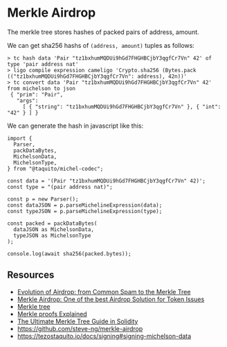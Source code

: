 # Merkle Airdrop

The merkle tree stores hashes of packed pairs of address, amount.

We can get sha256 hashs of `(address, amount)` tuples as follows:

```
> tc hash data 'Pair "tz1bxhumMQDUi9hGd7FHGHBCjbY3qgfCr7Vn" 42' of type 'pair address nat'
> ligo compile expression cameligo 'Crypto.sha256 (Bytes.pack (("tz1bxhumMQDUi9hGd7FHGHBCjbY3qgfCr7Vn": address), 42n))'
> tc convert data 'Pair "tz1bxhumMQDUi9hGd7FHGHBCjbY3qgfCr7Vn" 42' from michelson to json
 { "prim": "Pair",
   "args":
     [ { "string": "tz1bxhumMQDUi9hGd7FHGHBCjbY3qgfCr7Vn" }, { "int": "42" } ] }
```

We can generate the hash in javascript like this:

```
import {
  Parser,
  packDataBytes,
  MichelsonData,
  MichelsonType,
} from "@taquito/michel-codec";

const data = '(Pair "tz1bxhumMQDUi9hGd7FHGHBCjbY3qgfCr7Vn" 42)';
const type = "(pair address nat)";

const p = new Parser();
const dataJSON = p.parseMichelineExpression(data);
const typeJSON = p.parseMichelineExpression(type);

const packed = packDataBytes(
  dataJSON as MichelsonData,
  typeJSON as MichelsonType
);

console.log(await sha256(packed.bytes));
```

## Resources

- [Evolution of Airdrop: from Common Spam to the Merkle Tree](https://hackernoon.com/evolution-of-airdrop-from-common-spam-to-the-merkle-tree-30caa2344170)
- [Merkle Airdrop: One of the best Airdrop Solution for Token Issues](https://medium.com/mochilab/merkle-airdrop-one-of-the-best-airdrop-solution-for-token-issues-e2279df1c5c1)
- [Merkle tree](https://en.wikipedia.org/wiki/Merkle_tree)
- [Merkle proofs Explained](https://medium.com/crypto-0-nite/merkle-proofs-explained-6dd429623dc5)
- [The Ultimate Merkle Tree Guide in Solidity](https://soliditydeveloper.com/merkle-tree)
- <https://github.com/steve-ng/merkle-airdrop>
- <https://tezostaquito.io/docs/signing#signing-michelson-data>
